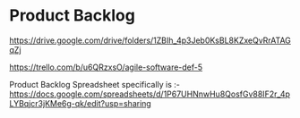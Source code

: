 # Product Backlog
https://drive.google.com/drive/folders/1ZBIh_4p3Jeb0KsBL8KZxeQvRrATAGqZj

https://trello.com/b/u6QRzxsO/agile-software-def-5

Product Backlog Spreadsheet specifically is :- https://docs.google.com/spreadsheets/d/1P67UHNnwHu8QosfGv88IF2r_4pLYBqjcr3jKMe6g-qk/edit?usp=sharing
